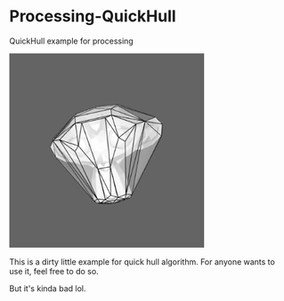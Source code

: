 # Processing-QuickHull
QuickHull example for processing

<img src = "Capture.PNG" style = "width : 350px; height : 350px"></img>

This is a dirty little example for quick hull algorithm. For anyone wants to use it, feel free to do so.

But it's kinda bad lol.
